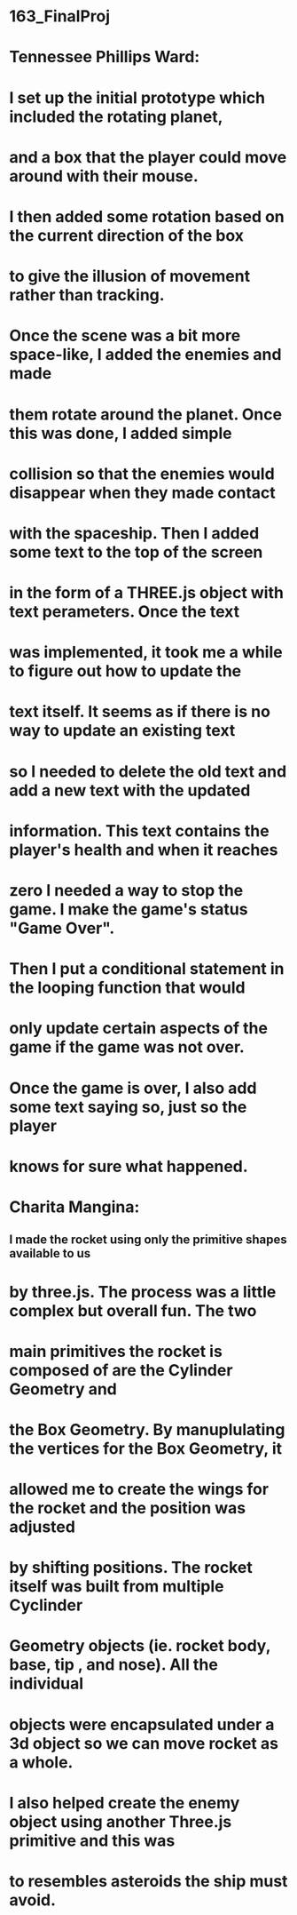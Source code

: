 # 163_FinalProj

# Tennessee Phillips Ward:
# I set up the initial prototype which included the rotating planet, 
# and a box that the player could move around with their mouse.
# I then added some rotation based on the current direction of the box 
# to give the illusion of movement rather than tracking. 
# Once the scene was a bit more space-like, I added the enemies and made 
# them rotate around the planet. Once this was done, I added simple
# collision so that the enemies would disappear when they made contact  
# with the spaceship. Then I added some text to the top of the screen
# in the form of a THREE.js object with text perameters. Once the text
# was implemented, it took me a while to figure out how to update the 
# text itself. It seems as if there is no way to update an existing text
# so I needed to delete the old text and add a new text with the updated 
# information. This text contains the player's health and when it reaches 
# zero I needed a way to stop the game. I make the game's status "Game Over".
# Then I put a conditional statement in the looping function that would
# only update certain aspects of the game if the game was not over. 
# Once the game is over, I also add some text saying so, just so the player
# knows for sure what happened. 


# Charita Mangina:
## I made the rocket using only the primitive shapes available to us
# by three.js. The process was a little complex but overall fun. The two
# main primitives the rocket is composed of are the Cylinder Geometry and 
# the Box Geometry. By manuplulating the vertices for the Box Geometry, it 
# allowed me to create the wings for the rocket and the position was adjusted
# by shifting positions. The rocket itself was built from multiple Cyclinder
# Geometry objects (ie. rocket body, base, tip , and nose). All the individual 
# objects were encapsulated under a 3d object so we can move rocket as a whole.
# I also helped create the enemy object using another Three.js primitive and this was 
# to resembles asteroids the ship must avoid.
